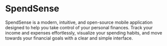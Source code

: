 # SpendSense
SpendSense is a modern, intuitive, and open-source mobile application designed to help you take control of your personal finances. Track your income and expenses effortlessly, visualize your spending habits, and move towards your financial goals with a clear and simple interface.
